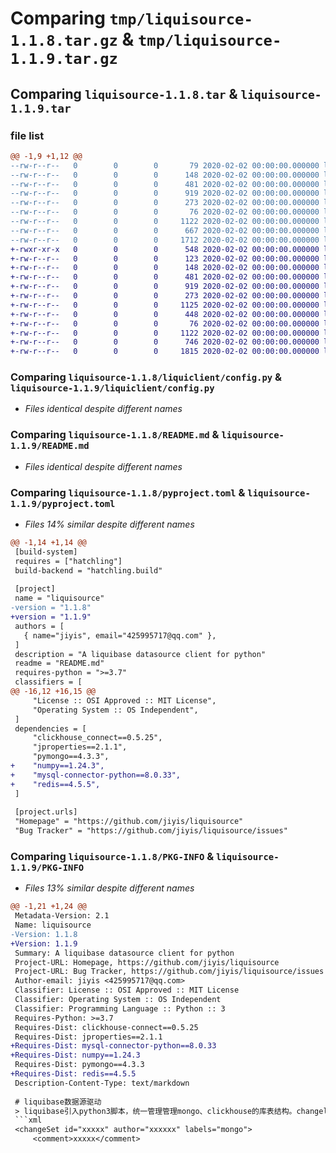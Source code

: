 # Comparing `tmp/liquisource-1.1.8.tar.gz` & `tmp/liquisource-1.1.9.tar.gz`

## Comparing `liquisource-1.1.8.tar` & `liquisource-1.1.9.tar`

### file list

```diff
@@ -1,9 +1,12 @@
--rw-r--r--   0        0        0       79 2020-02-02 00:00:00.000000 liquisource-1.1.8/requirements.txt
--rw-r--r--   0        0        0      148 2020-02-02 00:00:00.000000 liquisource-1.1.8/liquiclient/__init__.py
--rw-r--r--   0        0        0      481 2020-02-02 00:00:00.000000 liquisource-1.1.8/liquiclient/ck_client.py
--rw-r--r--   0        0        0      919 2020-02-02 00:00:00.000000 liquisource-1.1.8/liquiclient/config.py
--rw-r--r--   0        0        0      273 2020-02-02 00:00:00.000000 liquisource-1.1.8/liquiclient/mongo_client.py
--rw-r--r--   0        0        0       76 2020-02-02 00:00:00.000000 liquisource-1.1.8/.gitignore
--rw-r--r--   0        0        0     1122 2020-02-02 00:00:00.000000 liquisource-1.1.8/README.md
--rw-r--r--   0        0        0      667 2020-02-02 00:00:00.000000 liquisource-1.1.8/pyproject.toml
--rw-r--r--   0        0        0     1712 2020-02-02 00:00:00.000000 liquisource-1.1.8/PKG-INFO
+-rwxr-xr-x   0        0        0      548 2020-02-02 00:00:00.000000 liquisource-1.1.9/liquibase.properties
+-rw-r--r--   0        0        0      123 2020-02-02 00:00:00.000000 liquisource-1.1.9/requirements.txt
+-rw-r--r--   0        0        0      148 2020-02-02 00:00:00.000000 liquisource-1.1.9/liquiclient/__init__.py
+-rw-r--r--   0        0        0      481 2020-02-02 00:00:00.000000 liquisource-1.1.9/liquiclient/ck_client.py
+-rw-r--r--   0        0        0      919 2020-02-02 00:00:00.000000 liquisource-1.1.9/liquiclient/config.py
+-rw-r--r--   0        0        0      273 2020-02-02 00:00:00.000000 liquisource-1.1.9/liquiclient/mongo_client.py
+-rw-r--r--   0        0        0     1125 2020-02-02 00:00:00.000000 liquisource-1.1.9/liquiclient/mysql_client.py
+-rw-r--r--   0        0        0      448 2020-02-02 00:00:00.000000 liquisource-1.1.9/liquiclient/redis_client.py
+-rw-r--r--   0        0        0       76 2020-02-02 00:00:00.000000 liquisource-1.1.9/.gitignore
+-rw-r--r--   0        0        0     1122 2020-02-02 00:00:00.000000 liquisource-1.1.9/README.md
+-rw-r--r--   0        0        0      746 2020-02-02 00:00:00.000000 liquisource-1.1.9/pyproject.toml
+-rw-r--r--   0        0        0     1815 2020-02-02 00:00:00.000000 liquisource-1.1.9/PKG-INFO
```

### Comparing `liquisource-1.1.8/liquiclient/config.py` & `liquisource-1.1.9/liquiclient/config.py`

 * *Files identical despite different names*

### Comparing `liquisource-1.1.8/README.md` & `liquisource-1.1.9/README.md`

 * *Files identical despite different names*

### Comparing `liquisource-1.1.8/pyproject.toml` & `liquisource-1.1.9/pyproject.toml`

 * *Files 14% similar despite different names*

```diff
@@ -1,14 +1,14 @@
 [build-system]
 requires = ["hatchling"]
 build-backend = "hatchling.build"
 
 [project]
 name = "liquisource"
-version = "1.1.8"
+version = "1.1.9"
 authors = [
   { name="jiyis", email="425995717@qq.com" },
 ]
 description = "A liquibase datasource client for python"
 readme = "README.md"
 requires-python = ">=3.7"
 classifiers = [
@@ -16,12 +16,15 @@
     "License :: OSI Approved :: MIT License",
     "Operating System :: OS Independent",
 ]
 dependencies = [
     "clickhouse_connect==0.5.25",
     "jproperties==2.1.1",
     "pymongo==4.3.3",
+    "numpy==1.24.3",
+    "mysql-connector-python==8.0.33",
+    "redis==4.5.5",
 ]
 
 [project.urls]
 "Homepage" = "https://github.com/jiyis/liquisource"
 "Bug Tracker" = "https://github.com/jiyis/liquisource/issues"
```

### Comparing `liquisource-1.1.8/PKG-INFO` & `liquisource-1.1.9/PKG-INFO`

 * *Files 13% similar despite different names*

```diff
@@ -1,21 +1,24 @@
 Metadata-Version: 2.1
 Name: liquisource
-Version: 1.1.8
+Version: 1.1.9
 Summary: A liquibase datasource client for python
 Project-URL: Homepage, https://github.com/jiyis/liquisource
 Project-URL: Bug Tracker, https://github.com/jiyis/liquisource/issues
 Author-email: jiyis <425995717@qq.com>
 Classifier: License :: OSI Approved :: MIT License
 Classifier: Operating System :: OS Independent
 Classifier: Programming Language :: Python :: 3
 Requires-Python: >=3.7
 Requires-Dist: clickhouse-connect==0.5.25
 Requires-Dist: jproperties==2.1.1
+Requires-Dist: mysql-connector-python==8.0.33
+Requires-Dist: numpy==1.24.3
 Requires-Dist: pymongo==4.3.3
+Requires-Dist: redis==4.5.5
 Description-Content-Type: text/markdown
 
 # liquibase数据源驱动
 > liquibase引入python3脚本，统一管理管理mongo、clickhouse的库表结构。changelog记录还是选在记录到mysql中，这样业务上会更加灵活
 ```xml
 <changeSet id="xxxxx" author="xxxxxx" labels="mongo">
     <comment>xxxxx</comment>
```

